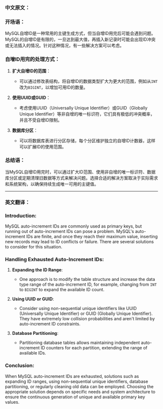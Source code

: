 ### 中文原文：

### 开场语：

MySQL自增ID是一种常用的主键生成方式，但当自增ID用完后可能会遇到问题。MySQL的自增ID是有限的，一旦达到最大值，再插入新记录时可能会出现ID冲突或无法插入的情况。针对这种情况，有一些解决方案可以考虑。

### 自增ID用完的处理方式：

1. **扩大自增ID的范围**：
   - 可以通过修改表结构，将自增ID的数据类型扩大为更大的范围，例如从`INT`改为`BIGINT`，以增加可用ID的数量。

2. **使用UUID或GUID**：
   - 考虑使用UUID（Universally Unique Identifier）或GUID（Globally Unique Identifier）等非自增的唯一标识符，它们具有极低的冲突概率，并且不受自增ID限制。

3. **数据库分区**：
   - 可以将数据库表进行分区存储，每个分区维护独立的自增ID计数器，这样可以扩展ID的使用范围。

### 总结语：

当MySQL自增ID用完时，可以通过扩大ID范围、使用非自增的唯一标识符、数据库分区或定期清理旧数据等方式来解决问题。选择合适的解决方案取决于实际需求和系统架构，以确保持续生成唯一可用的主键值。

---

### 英文翻译：

### Introduction:

MySQL auto-increment IDs are commonly used as primary keys, but running out of auto-increment IDs can pose a problem. MySQL's auto-increment IDs are finite, and once they reach their maximum value, inserting new records may lead to ID conflicts or failure. There are several solutions to consider for this situation.

### Handling Exhausted Auto-Increment IDs:

1. **Expanding the ID Range**:
   - One approach is to modify the table structure and increase the data type range of the auto-increment ID, for example, changing from `INT` to `BIGINT` to expand the available ID count.

2. **Using UUID or GUID**:
   - Consider using non-sequential unique identifiers like UUID (Universally Unique Identifier) or GUID (Globally Unique Identifier). They have extremely low collision probabilities and aren't limited by auto-increment ID constraints.

3. **Database Partitioning**:
   - Partitioning database tables allows maintaining independent auto-increment ID counters for each partition, extending the range of available IDs.
   
### Conclusion:

When MySQL auto-increment IDs are exhausted, solutions such as expanding ID ranges, using non-sequential unique identifiers, database partitioning, or regularly cleaning old data can be employed. Choosing the appropriate solution depends on specific needs and system architecture to ensure the continuous generation of unique and available primary key values.